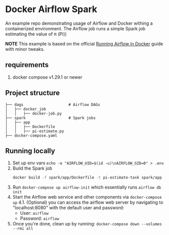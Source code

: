 # Docker Airflow Spark
An example repo demonstrating usage of Airflow and Docker withing a containerized environment. The Airflow job runs a simple Spark job estimating the value of π (Pi))

**NOTE** This example is based on the official [Running Airflow in Docker](https://airflow.apache.org/docs/apache-airflow/stable/howto/docker-compose/index.html#running-airflow-in-docker) guide with minor tweaks.
## requirements

 1. docker compose v1.29.1 or newer

## Project structure
```
├── dags                    # Airflow DAGs
│   ├── docker_job
│   │   ├── docker-job.py
├── spark                   # Spark jobs
│   ├── app
│   │   ├── Dockerfile
│   │   ├── pi-estimate.py
├── docker-compose.yaml
```

## Running locally

1. Set up env vars `echo -e "AIRFLOW_UID=$(id -u)\nAIRFLOW_GID=0" > .env`
2. Build the Spark job
   ```bash
   docker build -f spark/app/Dockerfile -t pi-estimate-task spark/app
   ```
3. Run `docker-compose up airflow-init` which essentially runs `airflow db init`
4. Start the Airflow web service and other components via `docker-compose up`
   4.1. (Optional) you can access the airflow web server by navigating to "localhost:8080" with the default user and password:
      - User: `airflow`
      - Password: `airflow`
5. Once you're done, clean up by running: `docker-compose down --volumes --rmi all`
